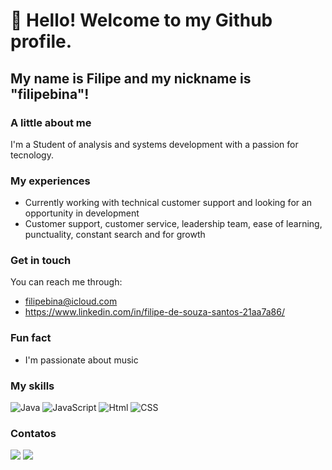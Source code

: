 # 👋 Hello! Welcome to my Github profile.
## My name is Filipe and my nickname is "filipebina"!

### A little about me

I'm a Student of analysis and systems development with a passion for tecnology.
### My experiences

* Currently working with technical customer support and looking for an opportunity in development
* Customer support, customer service, leadership team, ease of learning, punctuality, constant search and for growth

### Get in touch

You can reach me through:
* filipebina@icloud.com
* https://www.linkedin.com/in/filipe-de-souza-santos-21aa7a86/

### Fun fact

* I'm passionate about music

### My skills

![Java](https://cdn.jsdelivr.net/gh/devicons/devicon/icons/java/java-original.svg)
![JavaScript](https://cdn.jsdelivr.net/gh/devicons/devicon/icons//javascript/javascript-original.svg)
![Html](https://cdn.jsdelivr.net/gh/devicons/devicon/icons//html5/html5-original.svg)
![CSS](https://cdn.jsdelivr.net/gh/devicons/devicon/icons//css3/css3-original.svg)

### Contatos

<div>
<a href="https://www.youtube.com/[Your YouTube Channel]" target="_blank"><img loading="lazy" src="https://img.shields.io/badge/YouTube-FF0000?style=for-the-badge&logo=youtube&logoColor=white" target="_blank"></a>
<a href="https://instagram.com/[Your Instagram Handle]" target="_blank"><img loading="lazy" src="https://img.shields.io/badge/Instagram-E4405F?style=for-the-badge&logo=instagram&logoColor=white" target= https://www.instagram.com/pr.filipebina/></a>
</div>